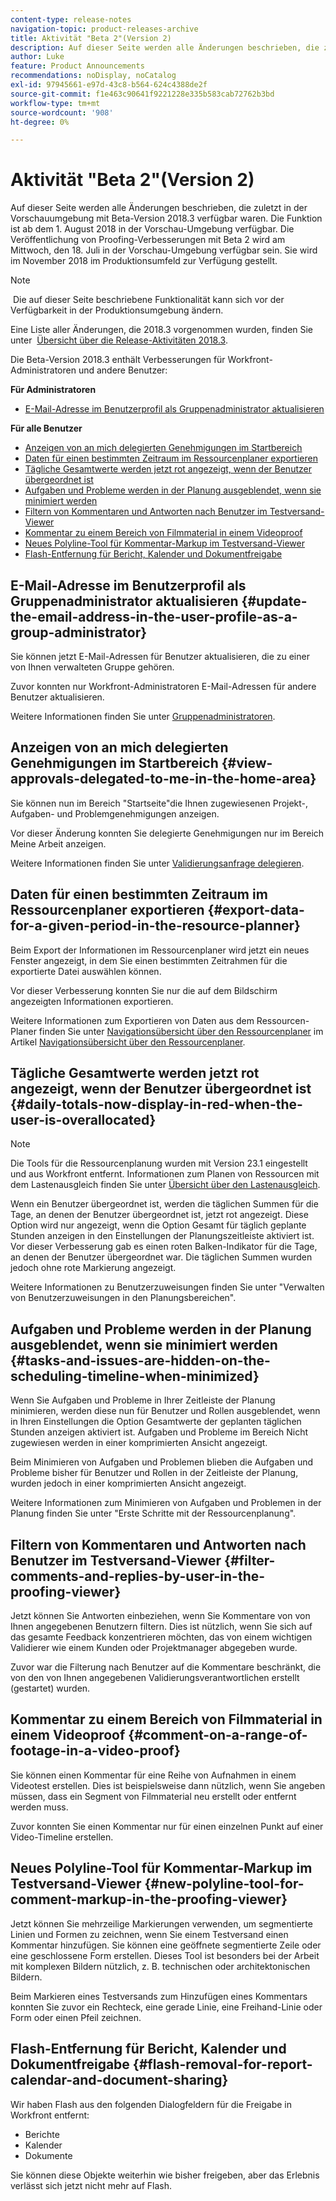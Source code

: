 ```yaml
---
content-type: release-notes
navigation-topic: product-releases-archive
title: Aktivität "Beta 2"(Version 2)
description: Auf dieser Seite werden alle Änderungen beschrieben, die zuletzt in der Vorschauumgebung mit Beta-Version 2018.3 verfügbar waren. Die Funktion ist ab dem 1. August 2018 in der Vorschau-Umgebung verfügbar. Die Veröffentlichung von Proofing-Verbesserungen mit Beta 2 wird am Mittwoch, den 18. Juli in der Vorschau-Umgebung verfügbar sein. Sie wird im November 2018 im Produktionsumfeld zur Verfügung gestellt.
author: Luke
feature: Product Announcements
recommendations: noDisplay, noCatalog
exl-id: 97945661-e97d-43c8-b564-624c4388de2f
source-git-commit: f1e463c90641f9221228e335b583cab72762b3bd
workflow-type: tm+mt
source-wordcount: '908'
ht-degree: 0%

---
```


# Aktivität &quot;Beta 2&quot;(Version 2)

Auf dieser Seite werden alle Änderungen beschrieben, die zuletzt in der Vorschauumgebung mit Beta-Version 2018.3 verfügbar waren. Die Funktion ist ab dem 1. August 2018 in der Vorschau-Umgebung verfügbar. Die Veröffentlichung von Proofing-Verbesserungen mit Beta 2 wird am Mittwoch, den 18. Juli in der Vorschau-Umgebung verfügbar sein. Sie wird im November 2018 im Produktionsumfeld zur Verfügung gestellt.

>[!NOTE]
>
> Die auf dieser Seite beschriebene Funktionalität kann sich vor der Verfügbarkeit in der Produktionsumgebung ändern.

Eine Liste aller Änderungen, die 2018.3 vorgenommen wurden, finden Sie unter  [Übersicht über die Release-Aktivitäten 2018.3](../../../../product-announcements/product-releases/quarterly-release-archive/2018.3-release-activity/2018-3-release-activity-overview.md).

Die Beta-Version 2018.3 enthält Verbesserungen für Workfront-Administratoren und andere Benutzer:

**Für Administratoren**

* [E-Mail-Adresse im Benutzerprofil als Gruppenadministrator aktualisieren](#update-the-email-address-in-the-user-profile-as-a-group-administrator)

**Für alle Benutzer**

* [Anzeigen von an mich delegierten Genehmigungen im Startbereich](#view-approvals-delegated-to-me-in-the-home-area)
* [Daten für einen bestimmten Zeitraum im Ressourcenplaner exportieren](#export-data-for-a-given-period-in-the-resource-planner)
* [Tägliche Gesamtwerte werden jetzt rot angezeigt, wenn der Benutzer übergeordnet ist](#daily-totals-now-display-in-red-when-the-user-is-overallocated)
* [Aufgaben und Probleme werden in der Planung ausgeblendet, wenn sie minimiert werden](#tasks-and-issues-are-hidden-on-the-scheduling-timeline-when-minimized)
* [Filtern von Kommentaren und Antworten nach Benutzer im Testversand-Viewer](#filter-comments-and-replies-by-user-in-the-proofing-viewer)
* [Kommentar zu einem Bereich von Filmmaterial in einem Videoproof](#comment-on-a-range-of-footage-in-a-video-proof)
* [Neues Polyline-Tool für Kommentar-Markup im Testversand-Viewer](#new-polyline-tool-for-comment-markup-in-the-proofing-viewer)
* [Flash-Entfernung für Bericht, Kalender und Dokumentfreigabe](#flash-removal-for-report-calendar-and-document-sharing)

## E-Mail-Adresse im Benutzerprofil als Gruppenadministrator aktualisieren {#update-the-email-address-in-the-user-profile-as-a-group-administrator}

Sie können jetzt E-Mail-Adressen für Benutzer aktualisieren, die zu einer von Ihnen verwalteten Gruppe gehören. 

Zuvor konnten nur Workfront-Administratoren E-Mail-Adressen für andere Benutzer aktualisieren. 

Weitere Informationen finden Sie unter [Gruppenadministratoren](../../../../administration-and-setup/manage-groups/group-roles/group-administrators.md).

## Anzeigen von an mich delegierten Genehmigungen im Startbereich {#view-approvals-delegated-to-me-in-the-home-area}

Sie können nun im Bereich &quot;Startseite&quot;die Ihnen zugewiesenen Projekt-, Aufgaben- und Problemgenehmigungen anzeigen.

Vor dieser Änderung konnten Sie delegierte Genehmigungen nur im Bereich Meine Arbeit anzeigen.

Weitere Informationen finden Sie unter [Validierungsanfrage delegieren](../../../../review-and-approve-work/manage-approvals/delegate-approval-requests.md).

## Daten für einen bestimmten Zeitraum im Ressourcenplaner exportieren {#export-data-for-a-given-period-in-the-resource-planner}

Beim Export der Informationen im Ressourcenplaner wird jetzt ein neues Fenster angezeigt, in dem Sie einen bestimmten Zeitrahmen für die exportierte Datei auswählen können.

Vor dieser Verbesserung konnten Sie nur die auf dem Bildschirm angezeigten Informationen exportieren.

Weitere Informationen zum Exportieren von Daten aus dem Ressourcen-Planer finden Sie unter [Navigationsübersicht über den Ressourcenplaner](../../../../resource-mgmt/resource-planning/resource-planner-navigation.md) im Artikel [Navigationsübersicht über den Ressourcenplaner](../../../../resource-mgmt/resource-planning/resource-planner-navigation.md).

## Tägliche Gesamtwerte werden jetzt rot angezeigt, wenn der Benutzer übergeordnet ist {#daily-totals-now-display-in-red-when-the-user-is-overallocated}

>[!NOTE]
>
>Die Tools für die Ressourcenplanung wurden mit Version 23.1 eingestellt und aus Workfront entfernt. Informationen zum Planen von Ressourcen mit dem Lastenausgleich finden Sie unter [Übersicht über den Lastenausgleich](../../../../resource-mgmt/workload-balancer/overview-workload-balancer.md).

Wenn ein Benutzer übergeordnet ist, werden die täglichen Summen für die Tage, an denen der Benutzer übergeordnet ist, jetzt rot angezeigt. Diese Option wird nur angezeigt, wenn die Option Gesamt für täglich geplante Stunden anzeigen in den Einstellungen der Planungszeitleiste aktiviert ist. Vor dieser Verbesserung gab es einen roten Balken-Indikator für die Tage, an denen der Benutzer übergeordnet war. Die täglichen Summen wurden jedoch ohne rote Markierung angezeigt.

Weitere Informationen zu Benutzerzuweisungen finden Sie unter &quot;Verwalten von Benutzerzuweisungen in den Planungsbereichen&quot;.

## Aufgaben und Probleme werden in der Planung ausgeblendet, wenn sie minimiert werden {#tasks-and-issues-are-hidden-on-the-scheduling-timeline-when-minimized}

Wenn Sie Aufgaben und Probleme in Ihrer Zeitleiste der Planung minimieren, werden diese nun für Benutzer und Rollen ausgeblendet, wenn in Ihren Einstellungen die Option Gesamtwerte der geplanten täglichen Stunden anzeigen aktiviert ist. Aufgaben und Probleme im Bereich Nicht zugewiesen werden in einer komprimierten Ansicht angezeigt.

Beim Minimieren von Aufgaben und Problemen blieben die Aufgaben und Probleme bisher für Benutzer und Rollen in der Zeitleiste der Planung, wurden jedoch in einer komprimierten Ansicht angezeigt.

Weitere Informationen zum Minimieren von Aufgaben und Problemen in der Planung finden Sie unter &quot;Erste Schritte mit der Ressourcenplanung&quot;.

## Filtern von Kommentaren und Antworten nach Benutzer im Testversand-Viewer {#filter-comments-and-replies-by-user-in-the-proofing-viewer}

Jetzt können Sie Antworten einbeziehen, wenn Sie Kommentare von von Ihnen angegebenen Benutzern filtern. Dies ist nützlich, wenn Sie sich auf das gesamte Feedback konzentrieren möchten, das von einem wichtigen Validierer wie einem Kunden oder Projektmanager abgegeben wurde.

Zuvor war die Filterung nach Benutzer auf die Kommentare beschränkt, die von den von Ihnen angegebenen Validierungsverantwortlichen erstellt (gestartet) wurden.

## Kommentar zu einem Bereich von Filmmaterial in einem Videoproof {#comment-on-a-range-of-footage-in-a-video-proof}

Sie können einen Kommentar für eine Reihe von Aufnahmen in einem Videotest erstellen. Dies ist beispielsweise dann nützlich, wenn Sie angeben müssen, dass ein Segment von Filmmaterial neu erstellt oder entfernt werden muss.

Zuvor konnten Sie einen Kommentar nur für einen einzelnen Punkt auf einer Video-Timeline erstellen.

## Neues Polyline-Tool für Kommentar-Markup im Testversand-Viewer {#new-polyline-tool-for-comment-markup-in-the-proofing-viewer}

Jetzt können Sie mehrzeilige Markierungen verwenden, um segmentierte Linien und Formen zu zeichnen, wenn Sie einem Testversand einen Kommentar hinzufügen. Sie können eine geöffnete segmentierte Zeile oder eine geschlossene Form erstellen. Dieses Tool ist besonders bei der Arbeit mit komplexen Bildern nützlich, z. B. technischen oder architektonischen Bildern.

Beim Markieren eines Testversands zum Hinzufügen eines Kommentars konnten Sie zuvor ein Rechteck, eine gerade Linie, eine Freihand-Linie oder Form oder einen Pfeil zeichnen.

## Flash-Entfernung für Bericht, Kalender und Dokumentfreigabe {#flash-removal-for-report-calendar-and-document-sharing}

Wir haben Flash aus den folgenden Dialogfeldern für die Freigabe in Workfront entfernt:

* Berichte
* Kalender
* Dokumente

Sie können diese Objekte weiterhin wie bisher freigeben, aber das Erlebnis verlässt sich jetzt nicht mehr auf Flash.
